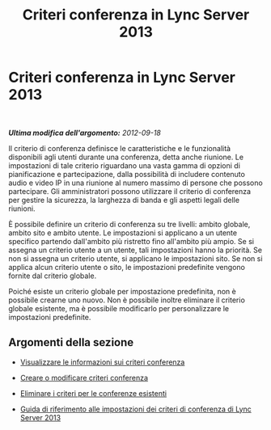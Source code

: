 ﻿---
title: Criteri conferenza in Lync Server 2013
TOCTitle: Criteri conferenza in Lync Server 2013
ms:assetid: 8f92eb7c-ee66-4df6-a726-4bff93b122cb
ms:mtpsurl: https://technet.microsoft.com/it-it/library/JJ688133(v=OCS.15)
ms:contentKeyID: 49887656
ms.date: 08/24/2015
mtps_version: v=OCS.15
ms.translationtype: HT
---

# Criteri conferenza in Lync Server 2013

 

_**Ultima modifica dell'argomento:** 2012-09-18_

Il criterio di conferenza definisce le caratteristiche e le funzionalità disponibili agli utenti durante una conferenza, detta anche riunione. Le impostazioni di tale criterio riguardano una vasta gamma di opzioni di pianificazione e partecipazione, dalla possibilità di includere contenuto audio e video IP in una riunione al numero massimo di persone che possono partecipare. Gli amministratori possono utilizzare il criterio di conferenza per gestire la sicurezza, la larghezza di banda e gli aspetti legali delle riunioni.

È possibile definire un criterio di conferenza su tre livelli: ambito globale, ambito sito e ambito utente. Le impostazioni si applicano a un utente specifico partendo dall'ambito più ristretto fino all'ambito più ampio. Se si assegna un criterio utente a un utente, tali impostazioni hanno la priorità. Se non si assegna un criterio utente, si applicano le impostazioni sito. Se non si applica alcun criterio utente o sito, le impostazioni predefinite vengono fornite dal criterio globale.

Poiché esiste un criterio globale per impostazione predefinita, non è possibile crearne uno nuovo. Non è possibile inoltre eliminare il criterio globale esistente, ma è possibile modificarlo per personalizzare le impostazioni predefinite.

## Argomenti della sezione

  - [Visualizzare le informazioni sui criteri conferenza](lync-server-2013-view-conferencing-policy-information.md)

  - [Creare o modificare criteri conferenza](lync-server-2013-create-or-modify-a-conferencing-policy.md)

  - [Eliminare i criteri per le conferenze esistenti](lync-server-2013-delete-an-existing-conferencing-policy.md)

  - [Guida di riferimento alle impostazioni dei criteri di conferenza di Lync Server 2013](lync-server-2013-conferencing-policy-settings-reference.md)

